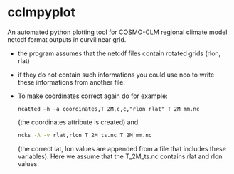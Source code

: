 # cclmpyplot
An automated python plotting tool for COSMO-CLM regional climate model netcdf format outputs in curvilinear grid. 
- the program assumes that the netcdf files contain rotated grids (rlon, rlat) 
- if they do not contain such informations you could use nco to write these informations from another file: 
- To make coordinates correct again do for example: 

  ```shell
  ncatted –h -a coordinates,T_2M,c,c,"rlon rlat" T_2M_mm.nc

  ```
  (the coordinates attribute is created) 
  and 
  
  ```bash 
  ncks -A -v rlat,rlon T_2M_ts.nc T_2M_mm.nc 
  ```
  (the correct lat, lon values are appended from a file that includes these variables). Here we assume that the T_2M_ts.nc contains rlat and rlon values.

